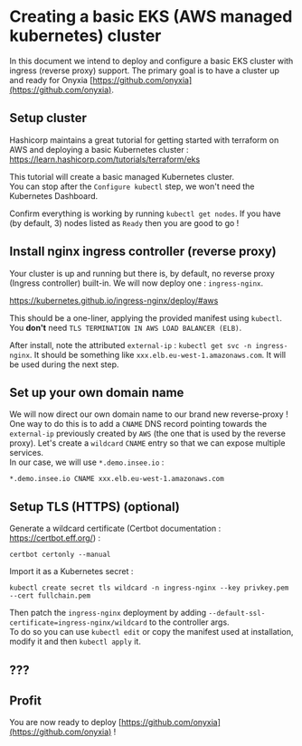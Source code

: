 # Creating a basic EKS (AWS managed kubernetes) cluster  

In this document we intend to deploy and configure a basic EKS cluster with ingress (reverse proxy) support. The primary goal is to have a cluster up and ready for Onyxia [https://github.com/onyxia](https://github.com/onyxia).  

## Setup cluster  

Hashicorp maintains a great tutorial for getting started with terraform on AWS and deploying a basic Kubernetes cluster :  
https://learn.hashicorp.com/tutorials/terraform/eks  

This tutorial will create a basic managed Kubernetes cluster.  
You can stop after the `Configure kubectl` step, we won't need the Kubernetes Dashboard.  

Confirm everything is working by running `kubectl get nodes`. If you have (by default, 3) nodes listed as `Ready` then you are good to go !

## Install nginx ingress controller (reverse proxy)

Your cluster is up and running but there is, by default, no reverse proxy (Ingress controller) built-in. We will now deploy one : `ingress-nginx`.  

https://kubernetes.github.io/ingress-nginx/deploy/#aws  

This should be a one-liner, applying the provided manifest using `kubectl`. You **don't** need `TLS TERMINATION IN AWS LOAD BALANCER (ELB)`.

After install, note the attributed `external-ip` : `kubectl get svc -n ingress-nginx`. It should be something like `xxx.elb.eu-west-1.amazonaws.com`.
It will be used during the next step.

## Set up your own domain name

We will now direct our own domain name to our brand new reverse-proxy !  
One way to do this is to add a `CNAME` DNS record pointing towards the `external-ip` previously created by `AWS` (the one that is used by the reverse proxy). Let's create a `wildcard` `CNAME` entry so that we can expose multiple services.  
In our case, we will use `*.demo.insee.io` :  

```DNS
*.demo.insee.io CNAME xxx.elb.eu-west-1.amazonaws.com
```  

## Setup TLS (HTTPS) (optional)

Generate a wildcard certificate (Certbot documentation : https://certbot.eff.org/) :  

```
certbot certonly --manual
```  

Import it as a Kubernetes secret :  

```
kubectl create secret tls wildcard -n ingress-nginx --key privkey.pem --cert fullchain.pem
```  

Then patch the `ingress-nginx` deployment by adding `--default-ssl-certificate=ingress-nginx/wildcard` to the controller args.  
To do so you can use `kubectl edit` or copy the manifest used at installation, modify it and then `kubectl apply` it.

## ???

## Profit  

You are now ready to deploy [https://github.com/onyxia](https://github.com/onyxia) !